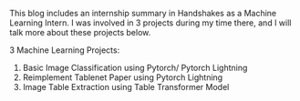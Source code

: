 This blog includes an internship summary in Handshakes as a Machine Learning Intern. 
I was involved in 3 projects during my time there, and I will talk more about these projects below. 

3 Machine Learning Projects: 
  1. Basic Image Classification using Pytorch/ Pytorch Lightning
  2. Reimplement Tablenet Paper using Pytorch Lightning
  3. Image Table Extraction using Table Transformer Model 

